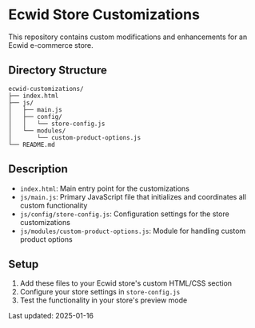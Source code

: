 # Ecwid Store Customizations

This repository contains custom modifications and enhancements for an Ecwid e-commerce store.

## Directory Structure

```
ecwid-customizations/
├── index.html
├── js/
│   ├── main.js
│   ├── config/
│   │   └── store-config.js
│   └── modules/
│       └── custom-product-options.js
└── README.md
```

## Description

- `index.html`: Main entry point for the customizations
- `js/main.js`: Primary JavaScript file that initializes and coordinates all custom functionality
- `js/config/store-config.js`: Configuration settings for the store customizations
- `js/modules/custom-product-options.js`: Module for handling custom product options

## Setup

1. Add these files to your Ecwid store's custom HTML/CSS section
2. Configure your store settings in `store-config.js`
3. Test the functionality in your store's preview mode

Last updated: 2025-01-16
